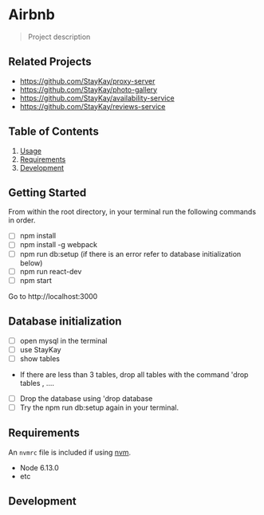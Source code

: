 # Airbnb

> Project description

## Related Projects

- https://github.com/StayKay/proxy-server
- https://github.com/StayKay/photo-gallery
- https://github.com/StayKay/availability-service
- https://github.com/StayKay/reviews-service

## Table of Contents

1. [Usage](#Usage)
1. [Requirements](#requirements)
1. [Development](#development)

## Getting Started

From within the root directory, in your terminal run the following commands in order.
- [ ] npm install
- [ ] npm install -g webpack
- [ ] npm run db:setup (if there is an error refer to database initialization below)
- [ ] npm run react-dev
- [ ] npm start

Go to http://localhost:3000

## Database initialization
- [ ] open mysql in the terminal
- [ ] use StayKay
- [ ] show tables
- If there are less than 3 tables, drop all tables with the command 'drop tables <tablename>, <tablename>....
- [ ] Drop the database using 'drop database <database name>
- [ ] Try the npm run db:setup again in your terminal.

## Requirements

An `nvmrc` file is included if using [nvm](https://github.com/creationix/nvm).

- Node 6.13.0
- etc

## Development
